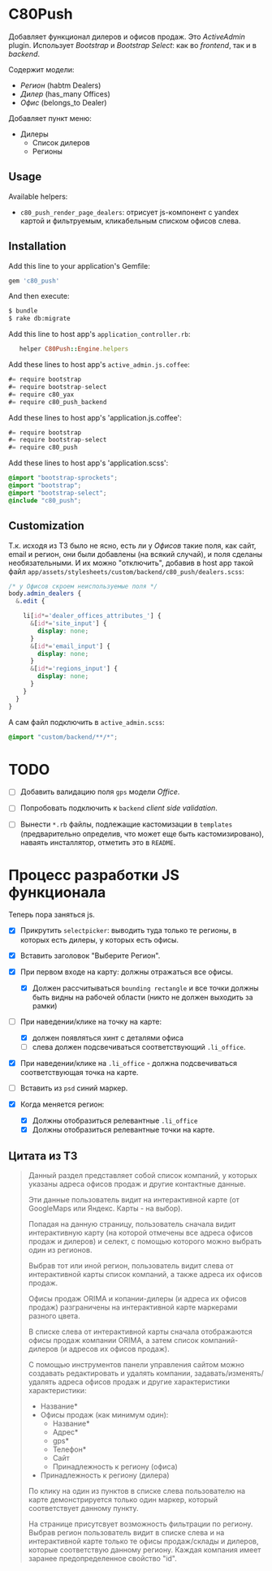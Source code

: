# C80Push

Добавляет функционал дилеров и офисов продаж. 
Это *ActiveAdmin* plugin.
Использует *Bootstrap* и *Bootstrap Select*: как во *frontend*,
так и в *backend*.

Содержит модели: 

* *Регион* (habtm Dealers)
* *Дилер* (has_many Offices)
* *Офис* (belongs_to Dealer)

Добавляет пункт меню:

* Дилеры
    * Список дилеров
    * Регионы

## Usage

Available helpers:

* `c80_push_render_page_dealers`: отрисует js-компонент с yandex картой
и фильтруемым, кликабельным списком офисов слева.

## Installation

Add this line to your application's Gemfile:

```ruby
gem 'c80_push'
```

And then execute:

```bash
$ bundle
$ rake db:migrate
```

Add this line to host app's `application_controller.rb`:
 
```ruby
   helper C80Push::Engine.helpers
```

Add these lines to host app's `active_admin.js.coffee`:

```js
#= require bootstrap
#= require bootstrap-select
#= require c80_yax
#= require c80_push_backend
```

Add these lines to host app's 'application.js.coffee':

```js
#= require bootstrap
#= require bootstrap-select
#= require c80_push
```

Add these lines to host app's 'application.scss':

```css
@import "bootstrap-sprockets";
@import "bootstrap";
@import "bootstrap-select";
@include "c80_push";
```

## Customization

Т.к. исходя из ТЗ было не ясно, есть ли у *Офисов* такие поля, как
сайт, email и регион, они были добавлены (на всякий случай), и поля
сделаны необязательными. И их можно "отключить", добавив в host app
такой файл `app/assets/stylesheets/custom/backend/c80_push/dealers.scss`:

```scss
/* у Офисов скроем неиспользуемые поля */
body.admin_dealers {
  &.edit {

    li[id*='dealer_offices_attributes_'] {
      &[id*='site_input'] {
        display: none;
      }
      &[id*='email_input'] {
        display: none;
      }
      &[id*='regions_input'] {
        display: none;
      }
    }
  }
}
```

А сам файл подключить в `active_admin.scss`:

```scss
@import "custom/backend/**/*";
```

# TODO

* [ ] Добавить валидацию поля `gps` модели *Office*.

* [ ] Попробовать подключить к `backend` *client side validation*.

* [ ] Вынести `*.rb` файлы, подлежащие кастомизации в `templates` (предварительно
определив, что может еще быть кастомизировано), наваять инсталлятор,
отметить это в `README`.

# Процесс разработки JS функционала 

Теперь пора заняться js.

* [X] Прикрутить `selectpicker`: выводить туда только те регионы, в которых есть дилеры,
у которых есть офисы.

* [X] Вставить заголовок "Выберите Регион". 

* [X] При первом входе на карту: должны отражаться все офисы.

    - [X] Должен рассчитываться `bounding rectangle` и все точки должны быть видны
    на рабочей области (никто не должен выходить за рамки)

* [ ] При наведении/клике на точку на карте:
 
    - [X] должен появляться хинт с деталями офиса
    - [ ] слева должен подсвечиваться соответствующий `.li_office`.
       
* [X] При наведении/клике на `.li_office` - должна подсвечиваться соответствующая 
точка на карте.       
 
* [ ] Вставить из `psd` синий маркер.

* [X] Когда меняется регион:

    * [X] Должны отобразиться релевантные `.li_office`
    * [X] Должны отобразиться релевантные точки на карте.

## Цитата из ТЗ

> Данный раздел представляет собой список компаний, у которых указаны
> адреса офисов продаж и другие контактные данные.
> 
> Эти данные пользователь видит на интерактивной карте
> (от GoogleMaps или Яндекс. Карты - на выбор).
> 
> Попадая на данную страницу, пользователь сначала видит интерактивную
> карту (на которой отмечены все адреса офисов продаж и дилеров) и
> селект, с помощью которого можно выбрать один из регионов.
> 
> Выбрав тот или иной регион, пользователь видит слева от
> интерактивной карты список компаний, а также адреса их офисов продаж.
> 
> Офисы продаж ORIMA и копании-дилеры (и адреса их офисов продаж)
> разграничены на интерактивной карте маркерами разного цвета.
> 
> В списке слева от интерактивной карты сначала отображаются офисы
> продаж компании ORIMA, а затем список компаний-дилеров
> (и адресов их офисов продаж).
> 
> С помощью инструментов панели управления сайтом можно создавать
> редактировать и удалять компании, задавать/изменять/удалять
> адреса офисов продаж и другие характеристики характеристики:
> 
> - Название*
> - Офисы продаж (как минимум один):
>     - Название*
>     - Адрес*
>     - gps*
>     - Телефон*
>     - Сайт
>     - Принадлежность к региону (офиса)
> - Принадлежность к региону (дилера)
> 
> По клику на один из пунктов в списке слева пользователю на
> карте демонстрируется только один маркер, который соответствует
> данному пункту.
> 
> На странице присутсвует возможность фильтрации по региону.
> Выбрав регион пользователь видит в списке слева и на
> интерактивной карте только те офисы продаж/склады и дилеров,
> которые соответствую данному региону.
> Каждая компания имеет заранее предопределенное свойство "id".


